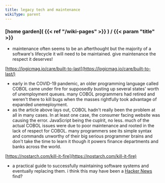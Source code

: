 ```yaml
---
title: legacy tech and maintenance
wikiType: parent
---
```

### [home garden]( {{< ref "/wiki-pages" >}} ) / {{< param "title" >}}
- maintenance often seems to be an afterthought but the majority of a software's lifecycle it will need to be 
maintained. give maintenance the respect it deserves!

[https://logicmag.io/care/built-to-last](https://logicmag.io/care/built-to-last/)
- early in the COVID-19 pandemic, an older programming language called COBOL came under fire for
supposedly busting up several states' worth of unemployment queues. many COBOL programmers had retired and weren't 
there to kill bugs when the masses rightfully took advantage of expanded unemeployment.
- as the article above lays out, COBOL hadn't really been the problem at all in many cases. In at least one case, 
the consumer facing website was causing the error. JavaScript being the cuplrit, no less. much of the actual 
COBOL issues were due to poor maintenance and rooted in the lack of respect for COBOL. many programmers see its 
simple syntax and commands unworthy of their big serious programmer brains and don't take the time to learn it 
though it powers finance departments and banks across the world.

[https://nostarch.com/kill-it-fire](https://nostarch.com/kill-it-fire)
- a practical guide to successfully maintaining software systems and eventually replacing them.
i think this may have been a [Hacker News](https://news.ycombinator.com/) find?
